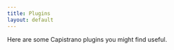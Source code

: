 ```yaml
---
title: Plugins
layout: default
---
```


Here are some Capistrano plugins you might find useful.

<div class="github-widget" data-repo="bruno-/capistrano-postgresql"></div>

<div class="github-widget" data-repo="bruno-/capistrano-unicorn-nginx"></div>

<div class="github-widget" data-repo="bruno-/capistrano-rbenv-install"></div>

<div class="github-widget" data-repo="bruno-/capistrano-safe-deploy-to"></div>

